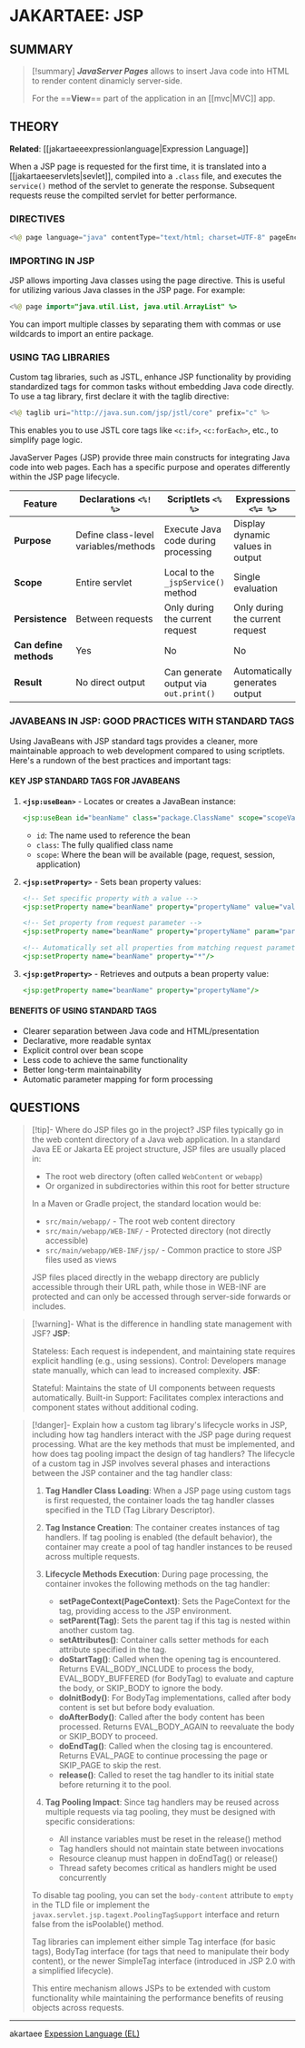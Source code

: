 # JAKARTAEE: JSP
## SUMMARY
> [!summary]
> ***JavaServer Pages*** allows to insert Java code into HTML to render content dinamicly server-side.
>
> For the ==**View**== part of the application in an [[mvc|MVC]] app.

## THEORY

**Related**: [[jakartaeeexpressionlanguage|Expression Language]]


When a JSP page is requested for the first time, it is translated into a [[jakartaeeservlets|sevlet]], compiled into a `.class` file, and executes the `service()` method of the servlet to generate the response. Subsequent requests reuse the compilted servlet for better performance.

### DIRECTIVES
```java
<%@ page language="java" contentType="text/html; charset=UTF-8" pageEncoding="UTF-8" %>
```

### IMPORTING IN JSP
JSP allows importing Java classes using the page directive. This is useful for utilizing various Java classes in the JSP page. For example:
```java
<%@ page import="java.util.List, java.util.ArrayList" %>
```
You can import multiple classes by separating them with commas or use wildcards to import an entire package.

### USING TAG LIBRARIES
Custom tag libraries, such as JSTL, enhance JSP functionality by providing standardized tags for common tasks without embedding Java code directly. To use a tag library, first declare it with the taglib directive:
```java
<%@ taglib uri="http://java.sun.com/jsp/jstl/core" prefix="c" %>
```
This enables you to use JSTL core tags like `<c:if>`, `<c:forEach>`, etc., to simplify page logic.

JavaServer Pages (JSP) provide three main constructs for integrating Java code into web pages. Each has a specific purpose and operates differently within the JSP page lifecycle.

| Feature                | Declarations `<%! %>`                | Scriptlets `<% %>`                     | Expressions `<%= %>`                 |
|------------------------|--------------------------------------|----------------------------------------|--------------------------------------|
| **Purpose**            | Define class-level variables/methods | Execute Java code during processing    | Display dynamic values in output     |
| **Scope**              | Entire servlet                       | Local to the `_jspService()` method    | Single evaluation                    |
| **Persistence**        | Between requests                     | Only during the current request        | Only during the current request      |
| **Can define methods** | Yes                                  | No                                     | No                                   |
| **Result**             | No direct output                     | Can generate output via `out.print()`  | Automatically generates output       |


### JAVABEANS IN JSP: GOOD PRACTICES WITH STANDARD TAGS

Using JavaBeans with JSP standard tags provides a cleaner, more maintainable approach to web development compared to using scriptlets. Here's a rundown of the best practices and important tags:

#### KEY JSP STANDARD TAGS FOR JAVABEANS

1. **`<jsp:useBean>`** - Locates or creates a JavaBean instance:
    
    ```jsp
    <jsp:useBean id="beanName" class="package.ClassName" scope="scopeValue"/>
    ```
    
    - `id`: The name used to reference the bean
    - `class`: The fully qualified class name
    - `scope`: Where the bean will be available (page, request, session, application)
2. **`<jsp:setProperty>`** - Sets bean property values:
    
    ```jsp
    <!-- Set specific property with a value -->
    <jsp:setProperty name="beanName" property="propertyName" value="value"/>
    
    <!-- Set property from request parameter -->
    <jsp:setProperty name="beanName" property="propertyName" param="paramName"/>
    
    <!-- Automatically set all properties from matching request parameters -->
    <jsp:setProperty name="beanName" property="*"/>
    ```
    
3. **`<jsp:getProperty>`** - Retrieves and outputs a bean property value:
    
    ```jsp
    <jsp:getProperty name="beanName" property="propertyName"/>
    ```
    

#### BENEFITS OF USING STANDARD TAGS

- Clearer separation between Java code and HTML/presentation
- Declarative, more readable syntax
- Explicit control over bean scope
- Less code to achieve the same functionality
- Better long-term maintainability
- Automatic parameter mapping for form processing





## QUESTIONS
> [!tip]- Where do JSP files go in the project?
> JSP files typically go in the web content directory of a Java web application. In a standard Java EE or Jakarta EE project structure, JSP files are usually placed in:
>
>- The root web directory (often called `WebContent` or `webapp`)
>- Or organized in subdirectories within this root for better structure
>
>In a Maven or Gradle project, the standard location would be:
>
>- `src/main/webapp/` - The root web content directory
>- `src/main/webapp/WEB-INF/` - Protected directory (not directly accessible)
>- `src/main/webapp/WEB-INF/jsp/` - Common practice to store JSP files used as views
>
>JSP files placed directly in the webapp directory are publicly accessible through their URL path, while those in WEB-INF are protected and can only be accessed through server-side forwards or includes.

> [!warning]- What is the difference in handling state management with JSF?
> **JSP**:
>
>Stateless: Each request is independent, and maintaining state requires explicit handling (e.g., using sessions).
>Control: Developers manage state manually, which can lead to increased complexity.
>**JSF**:
>
>Stateful: Maintains the state of UI components between requests automatically.
Built-in Support: Facilitates complex interactions and component states without additional coding.

> [!danger]- Explain how a custom tag library's lifecycle works in JSP, including how tag handlers interact with the JSP page during request processing. What are the key methods that must be implemented, and how does tag pooling impact the design of tag handlers?
> The lifecycle of a custom tag in JSP involves several phases and interactions between the JSP container and the tag handler class:
> 
> 1. **Tag Handler Class Loading**: When a JSP page using custom tags is first requested, the container loads the tag handler classes specified in the TLD (Tag Library Descriptor).
>     
> 2. **Tag Instance Creation**: The container creates instances of tag handlers. If tag pooling is enabled (the default behavior), the container may create a pool of tag handler instances to be reused across multiple requests.
>     
> 3. **Lifecycle Methods Execution**: During page processing, the container invokes the following methods on the tag handler:
>     
>     - **setPageContext(PageContext)**: Sets the PageContext for the tag, providing access to the JSP environment.
>     - **setParent(Tag)**: Sets the parent tag if this tag is nested within another custom tag.
>     - **setAttributes()**: Container calls setter methods for each attribute specified in the tag.
>     - **doStartTag()**: Called when the opening tag is encountered. Returns EVAL_BODY_INCLUDE to process the body, EVAL_BODY_BUFFERED (for BodyTag) to evaluate and capture the body, or SKIP_BODY to ignore the body.
>     - **doInitBody()**: For BodyTag implementations, called after body content is set but before body evaluation.
>     - **doAfterBody()**: Called after the body content has been processed. Returns EVAL_BODY_AGAIN to reevaluate the body or SKIP_BODY to proceed.
>     - **doEndTag()**: Called when the closing tag is encountered. Returns EVAL_PAGE to continue processing the page or SKIP_PAGE to skip the rest.
>     - **release()**: Called to reset the tag handler to its initial state before returning it to the pool.
> 4. **Tag Pooling Impact**: Since tag handlers may be reused across multiple requests via tag pooling, they must be designed with specific considerations:
>     
>     - All instance variables must be reset in the release() method
>     - Tag handlers should not maintain state between invocations
>     - Resource cleanup must happen in doEndTag() or release()
>     - Thread safety becomes critical as handlers might be used concurrently
> 
> To disable tag pooling, you can set the `body-content` attribute to `empty` in the TLD file or implement the `javax.servlet.jsp.tagext.PoolingTagSupport` interface and return false from the isPoolable() method.
> 
> Tag libraries can implement either simple Tag interface (for basic tags), BodyTag interface (for tags that need to manipulate their body content), or the newer SimpleTag interface (introduced in JSP 2.0 with a simplified lifecycle).
> 
> This entire mechanism allows JSPs to be extended with custom functionality while maintaining the performance benefits of reusing objects across requests.


- - - 
akartaee  [Expession Language (EL)](jakartaeeexpressionlanguage.md)